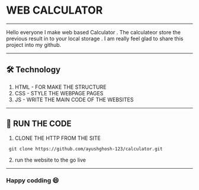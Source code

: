 # WEB CALCULATOR
---
Hello everyone I make web based Calculator . The calculateor store the previous result in to your local storage . I am really feel glad to share this project into my github.

---
## 🛠️ Technology
1. HTML - FOR MAKE THE STRUCTURE 
2. CSS - STYLE THE WEBPAGE PAGES
3. JS - WRITE THE MAIN CODE OF THE WEBSITES

---
## 🚀 RUN THE CODE 
1. CLONE THE HTTP FROM THE SITE

```GITHUB
 git clone https://github.com/ayushghosh-123/calculator.git
```
2. run the website to the go live

---
### Happy codding 😄